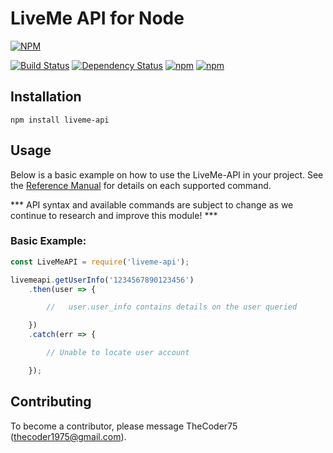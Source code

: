 # LiveMe API for Node
[![NPM](https://nodei.co/npm/liveme-api.png)](https://nodei.co/npm/liveme-api/)

[![Build Status](https://travis-ci.org/thecoder75/liveme-api.svg?branch=master)](https://travis-ci.org/thecoder75/liveme-api)
[![Dependency Status](https://david-dm.org/thecoder75/liveme-api.svg)](https://david-dm.org/thecoder75/liveme-api)
[![npm](https://img.shields.io/npm/v/liveme-api.svg)](https://www.npmjs.com/package/liveme-api)
[![npm](https://img.shields.io/npm/dt/liveme-api.svg)](https://www.npmjs.com/package/liveme-api)


## Installation
`npm install liveme-api`

## Usage

Below is a basic example on how to use the LiveMe-API in your project.  See the [Reference Manual](https://github.com/thecoder75/liveme-api/docs/index.md) for details on each supported command.

*** API syntax and available commands are subject to change as we continue to research and improve this module! ***

### Basic Example:

```javascript
const LiveMeAPI = require('liveme-api');

livemeapi.getUserInfo('1234567890123456')
	.then(user => {

		//   user.user_info contains details on the user queried

	})
	.catch(err => {

		// Unable to locate user account

	});

```

## Contributing
To become a contributor, please message TheCoder75 (thecoder1975@gmail.com).
